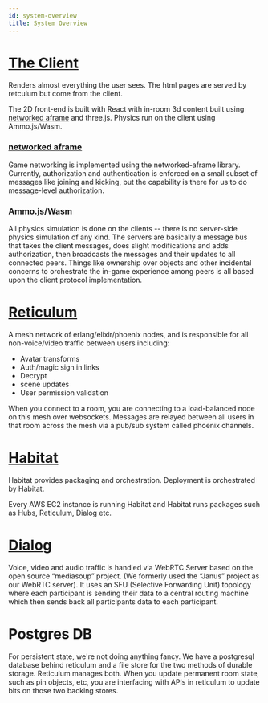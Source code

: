 ```yaml
---
id: system-overview
title: System Overview
---
```


# [The Client](https://github.com/mozilla/hubs) 
Renders almost everything the user sees. The html pages are served by retculum but come from the client.

The 2D front-end is built with React with in-room 3d content built using [networked aframe](https://github.com/networked-aframe/networked-aframe) and three.js. Physics run on the client using Ammo.js/Wasm. 

### [networked aframe](https://github.com/networked-aframe/networked-aframe)
Game networking is implemented using the networked-aframe library. Currently, authorization and authentication is enforced on a small subset of messages like joining and kicking, but the capability is there for us to do message-level authorization.

### Ammo.js/Wasm
All physics simulation is done on the clients -- there is no server-side physics simulation of any kind. The servers are basically a message bus that takes the client messages, does slight modifications and adds authorization, then broadcasts the messages and their updates to all connected peers. Things like ownership over objects and other incidental concerns to orchestrate the in-game experience among peers is all based upon the client protocol implementation.

# [Reticulum](https://github.com/mozilla/reticulum)
A mesh network of erlang/elixir/phoenix nodes, and is responsible for all non-voice/video traffic between users including:
 * Avatar transforms
 * Auth/magic sign in links
 * Decrypt
 * scene updates
 * User permission validation 

When you connect to a room, you are connecting to a load-balanced node on this mesh over websockets. Messages are relayed between all users in that room across the mesh via a pub/sub system called phoenix channels.

# [Habitat](https://www.chef.io/products/chef-habitat)
Habitat provides packaging and orchestration. Deployment is orchestrated by Habitat.

Every AWS EC2 instance is running Habitat and Habitat runs packages such as Hubs, Reticulum, Dialog etc.

# [Dialog](https://github.com/mozilla/dialog)
Voice, video and audio traffic is handled via WebRTC Server based on the open source “mediasoup” project. (We formerly used the “Janus” project as our WebRTC server). It uses an SFU (Selective Forwarding Unit) topology where each participant is sending their data to a central routing machine which then sends back all participants data to each participant.

# Postgres DB
For persistent state, we're not doing anything fancy. We have a postgresql database behind reticulum and a file store for the two methods of durable storage. Reticulum manages both. When you update permanent room state, such as pin objects, etc, you are interfacing with APIs in reticulum to update bits on those two backing stores. 
